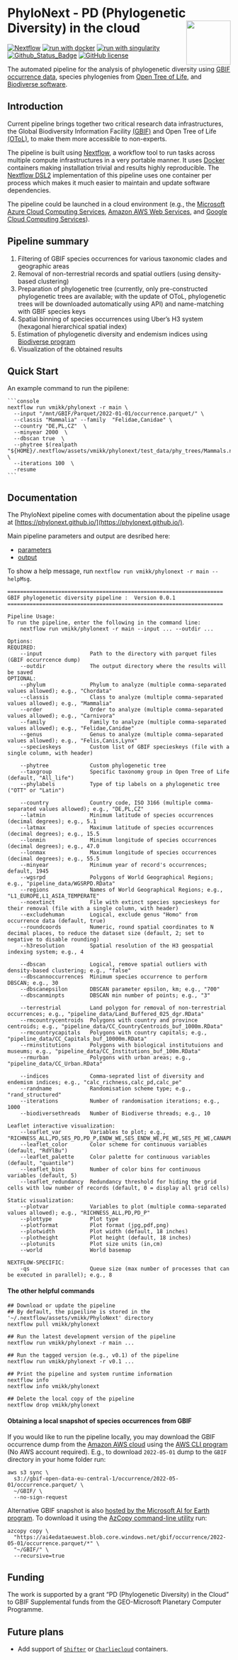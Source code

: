 # PhyloNext - PD (Phylogenetic Diversity) in the cloud <img src='images/PhyloNext_logo.png' align="right" height="100" />

[![Nextflow](https://img.shields.io/badge/Nextflow%20DSL2-%E2%89%A522.10.0-23aa62.svg?labelColor=000000)](https://www.nextflow.io/)
[![run with docker](https://img.shields.io/badge/run%20with-docker-0db7ed?labelColor=000000&logo=docker)](https://www.docker.com/)
[![run with singularity](https://img.shields.io/badge/run%20with-singularity-blue?style=flat&logo=singularity)](https://sylabs.io/docs/)
[![Github_Status_Badge](https://img.shields.io/badge/GitHub-0.0.2-blue.svg)](https://github.com/vmikk/PhyloNext)
[![GitHub license](https://img.shields.io/github/license/vmikk/PhyloNext)](https://github.com/vmikk/PhyloNext/blob/main/LICENSE)

The automated pipeline for the analysis of phylogenetic diversity using [GBIF occurrence data](https://www.gbif.org/occurrence/search?occurrence_status=present), species phylogenies from [Open Tree of Life](https://tree.opentreeoflife.org), and [Biodiverse software](https://shawnlaffan.github.io/biodiverse/).

## Introduction

Current pipeline brings together two critical research data infrastructures, the Global
Biodiversity Information Facility [(GBIF)](https://www.gbif.org/) and Open Tree of Life [(OToL)](https://tree.opentreeoflife.org), to make them more accessible to non-experts.

The pipeline is built using [Nextflow](https://www.nextflow.io), a workflow tool to run tasks across multiple compute infrastructures in a very portable manner. It uses [Docker](https://www.docker.com/) containers making installation trivial and results highly reproducible. The [Nextflow DSL2](https://www.nextflow.io/docs/latest/dsl2.html) implementation of this pipeline uses one container per process which makes it much easier to maintain and update software dependencies.

The pipeline could be launched in a cloud environment (e.g., the [Microsoft Azure Cloud Computing Services](https://azure.microsoft.com/en-us/), [Amazon AWS Web Services](https://aws.amazon.com/), and [Google Cloud Computing Services](https://cloud.google.com/)).

## Pipeline summary

1. Filtering of GBIF species occurrences for various taxonomic clades and geographic areas
2. Removal of non-terrestrial records and spatial outliers (using density-based clustering)
3. Preparation of phylogenetic tree (currently, only pre-constructed phylogenetic trees are available; with the update of OToL, phylogenetic trees will be downloaded automatically using API) and name-matching with GBIF species keys
4. Spatial binning of species occurrences using Uber’s H3 system (hexagonal hierarchical spatial index)
5. Estimation of phylogenetic diversity and endemism indices using [Biodiverse program](https://shawnlaffan.github.io/biodiverse/)
6. Visualization of the obtained results

## Quick Start

An example command to run the pipilene:

    ```console
    nextflow run vmikk/phylonext -r main \
      --input "/mnt/GBIF/Parquet/2022-01-01/occurrence.parquet/" \
      --classis "Mammalia" --family  "Felidae,Canidae" \
      --country "DE,PL,CZ"  \
      --minyear 2000  \
      --dbscan true  \
      --phytree $(realpath "${HOME}/.nextflow/assets/vmikk/phylonext/test_data/phy_trees/Mammals.nwk") \
      --iterations 100  \
      -resume
    ```

## Documentation

The PhyloNext pipeline comes with documentation about the pipeline usage 
at [https://phylonext.github.io/](https://phylonext.github.io/).  

Main pipeline parameters and output are desribed here:
- [parameters](https://phylonext.github.io/parameters/)
- [output](https://phylonext.github.io/outputs.md)

To show a help message, run `nextflow run vmikk/phylonext -r main --helpMsg`.
```
====================================================================
GBIF phylogenetic diversity pipeline :  Version 0.0.1
====================================================================

Pipeline Usage:
To run the pipeline, enter the following in the command line:
    nextflow run vmikk/phylonext -r main --input ... --outdir ...

Options:
REQUIRED:
    --input               Path to the directory with parquet files (GBIF occurrcence dump)
    --outdir              The output directory where the results will be saved
OPTIONAL:
    --phylum              Phylum to analyze (multiple comma-separated values allowed); e.g., "Chordata"
    --classis             Class to analyze (multiple comma-separated values allowed); e.g., "Mammalia"
    --order               Order to analyze (multiple comma-separated values allowed); e.g., "Carnivora"
    --family              Family to analyze (multiple comma-separated values allowed); e.g., "Felidae,Canidae"
    --genus               Genus to analyze (multiple comma-separated values allowed); e.g., "Felis,Canis,Lynx"
    --specieskeys         Custom list of GBIF specieskeys (file with a single column, with header)

    --phytree             Custom phylogenetic tree
    --taxgroup            Specific taxonomy group in Open Tree of Life (default, "All_life")
    --phylabels           Type of tip labels on a phylogenetic tree ("OTT" or "Latin")

    --country             Country code, ISO 3166 (multiple comma-separated values allowed); e.g., "DE,PL,CZ"
    --latmin              Minimum latitude of species occurrences (decimal degrees); e.g., 5.1
    --latmax              Maximum latitude of species occurrences (decimal degrees); e.g., 15.5
    --lonmin              Minimum longitude of species occurrences (decimal degrees); e.g., 47.0
    --lonmax              Maximum longitude of species occurrences (decimal degrees); e.g., 55.5
    --minyear             Minimum year of record's occurrences; default, 1945
    --wgsrpd              Polygons of World Geographical Regions; e.g., "pipeline_data/WGSRPD.RData"
    --regions             Names of World Geographical Regions; e.g., "L1_EUROPE,L1_ASIA_TEMPERATE"
    --noextinct           File with extinct species specieskeys for their removal (file with a single column, with header)
    --excludehuman        Logical, exclude genus "Homo" from occurrence data (default, true)
    --roundcoords         Numeric, round spatial coordinates to N decimal places, to reduce the dataset size (default, 2; set to negative to disable rounding)
    --h3resolution        Spatial resolution of the H3 geospatial indexing system; e.g., 4

    --dbscan              Logical, remove spatial outliers with density-based clustering; e.g., "false"
    --dbscannoccurrences  Minimum species occurrence to perform DBSCAN; e.g., 30
    --dbscanepsilon       DBSCAN parameter epsilon, km; e.g., "700"
    --dbscanminpts        DBSCAN min number of points; e.g., "3"

    --terrestrial         Land polygon for removal of non-terrestrial occurrences; e.g., "pipeline_data/Land_Buffered_025_dgr.RData"
    --rmcountrycentroids  Polygons with country and province centroids; e.g., "pipeline_data/CC_CountryCentroids_buf_1000m.RData"
    --rmcountrycapitals   Polygons with country capitals; e.g., "pipeline_data/CC_Capitals_buf_10000m.RData"
    --rminstitutions      Polygons with biological institutuions and museums; e.g., "pipeline_data/CC_Institutions_buf_100m.RData"
    --rmurban             Polygons with urban areas; e.g., "pipeline_data/CC_Urban.RData"

    --indices             Comma-seprated list of diversity and endemism indices; e.g., "calc_richness,calc_pd,calc_pe"
    --randname            Randomisation scheme type; e.g., "rand_structured"
    --iterations          Number of randomisation iterations; e.g., 1000
    --biodiversethreads   Number of Biodiverse threads; e.g., 10

Leaflet interactive visualization:
    --leaflet_var         Variables to plot; e.g., "RICHNESS_ALL,PD,SES_PD,PD_P,ENDW_WE,SES_ENDW_WE,PE_WE,SES_PE_WE,CANAPE,Redundancy"
    --leaflet_color       Color scheme for continuous variables (default, "RdYlBu")
    --leaflet_palette     Color palette for continuous variables (default, "quantile")
    --leaflet_bins        Number of color bins for continuous variables (default, 5)
    --leaflet_redundancy  Redundancy threshold for hiding the grid cells with low number of records (default, 0 = display all grid cells)

Static visualization:
    --plotvar             Variables to plot (multiple comma-separated values allowed); e.g., "RICHNESS_ALL,PD,PD_P"
    --plottype            Plot type
    --plotformat          Plot format (jpg,pdf,png)
    --plotwidth           Plot width (default, 18 inches)
    --plotheight          Plot height (default, 18 inches)
    --plotunits           Plot size units (in,cm)
    --world               World basemap

NEXTFLOW-SPECIFIC:
    -qs                   Queue size (max number of processes that can be executed in parallel); e.g., 8
```



#### The other helpful commands

```
## Download or update the pipeline
## By default, the pipeiline is stored in the '~/.nextflow/assets/vmikk/PhyloNext' directory
nextflow pull vmikk/phylonext

## Run the latest development version of the pipeline
nextflow run vmikk/phylonext -r main ...

## Run the tagged version (e.g., v0.1) of the pipeline
nextflow run vmikk/phylonext -r v0.1 ...

## Print the pipeline and system runtime information
nextflow info
nextflow info vmikk/phylonext

## Delete the local copy of the pipeline
nextflow drop vmikk/phylonext
```

#### Obtaining a local snapshot of species occurrences from GBIF

If you would like to run the pipeline locally, you may download the GBIF occurrence dump from the [Amazon AWS cloud](https://registry.opendata.aws/gbif/) using the [AWS CLI program](https://aws.amazon.com/cli/) (No AWS account required). E.g., to download `2022-05-01` dump to the `GBIF` directory in your home folder run:
```
aws s3 sync \
  s3://gbif-open-data-eu-central-1/occurrence/2022-05-01/occurrence.parquet/ \
  ~/GBIF/ \
  --no-sign-request
```

Alternative GBIF snapshot is also [hosted by the Microsoft AI for Earth program](https://github.com/microsoft/AIforEarthDataSets/blob/main/data/gbif.md). To download it using the [AzCopy command-line utility](https://docs.microsoft.com/en-us/azure/storage/common/storage-use-azcopy-v10) run:
```
azcopy copy \
  "https://ai4edataeuwest.blob.core.windows.net/gbif/occurrence/2022-05-01/occurrence.parquet/*" \
  "~/GBIF/" \
  --recursive=true
```





## Funding

The work is supported by a grant “PD (Phylogenetic Diversity) in the Cloud” to GBIF Supplemental funds from the GEO-Microsoft Planetary Computer Programme.
## Future plans

- Add support of [`Shifter`](https://nersc.gitlab.io/development/shifter/how-to-use/) or [`Charliecloud`](https://hpc.github.io/charliecloud/) containers.

